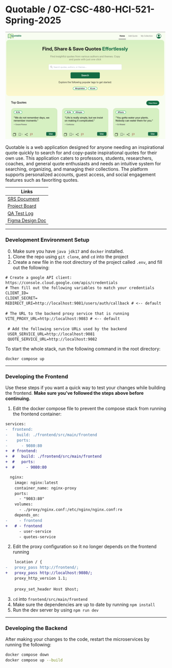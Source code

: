 <p align="center">

# Quotable / OZ-CSC-480-HCI-521-Spring-2025

<img src="frontend/src/main/frontend/public/demo.png" width="500"/>

</p>

Quotable is a web application designed for anyone needing an inspirational quote quickly to search for and copy-paste inspirational quotes for their own use. This application caters to professors, students, researchers, coaches, and general quote enthusiasts and needs an intuitive system for searching, organizing, and managing their collections. The platform supports personalized accounts, guest access, and social engagement features such as favoriting quotes.

| Links                                                                                              |
| -------------------------------------------------------------------------------------------------- |
| [SRS Document](https://docs.google.com/document/d/1eaA5o688PClz5G2ZMMQ5dVexTfmFbmaJX3fBd1d2m9Y/)   |
| [Project Board](https://github.com/orgs/Paul-Austin-Oswego-CSC480-HCI521/projects/1)               |
| [QA Test Log](https://docs.google.com/spreadsheets/d/134NhDiqUuISiPfJnnsxo-fcyLlgag4zuN_Ux8XAp5cs) |
| [Figma Design Doc](https://www.figma.com/design/hyl3PKGhSoGDiGxFTX5C3X/Draft-Med--Fi)              |

---

### Development Environment Setup

0. Make sure you have `java jdk17` and `docker` installed.
1. Clone the repo using `git clone`, and `cd` into the project
2. Create a new file in the root directory of the project called `.env`, and fill out the following:

```.env
# Create a google API client: https://console.cloud.google.com/apis/credentials
# Then fill out the following variables to match your credentials
CLIENT_ID=
CLIENT_SECRET=
REDIRECT_URI=http://localhost:9081/users/auth/callback # <-- default

# The URL to the backend proxy service that is running
VITE_PROXY_URL=http://localhost:9083 # <-- default

 # Add the following service URLs used by the backend
 USER_SERVICE_URL=http://localhost:9081
 QUOTE_SERVICE_URL=http://localhost:9082
```

To start the whole stack, run the following command in the root directory:

```
docker compose up
```

---

### Developing the Frontend

Use these steps if you want a quick way to test your changes while building the frontend. **Make sure you've followed the steps above before continuing.**

1. Edit the docker compose file to prevent the compose stack from running the frontend container:

```diff
services:
-  frontend:
-    build: ./frontend/src/main/frontend
-    ports:
-      - 9080:80
+  # frontend:
+  #   build: ./frontend/src/main/frontend
+  #   ports:
+  #     - 9080:80
```

```diff
  nginx:
    image: nginx:latest
    container_name: nginx-proxy
    ports:
      - "9083:80"
    volumes:
      - ./proxy/nginx.conf:/etc/nginx/nginx.conf:ro
    depends_on:
-     - frontend
+   # - frontend
      - user-service
      - quotes-service
```

2. Edit the proxy configuration so it no longer depends on the frontend running

```diff
    location / {
-   proxy_pass http://frontend/;
+   proxy_pass http://localhost:9080/;
    proxy_http_version 1.1;

    proxy_set_header Host $host;
```

3. `cd` into `frontend/src/main/frontend`
4. Make sure the dependencies are up to date by running `npm install`
5. Run the dev server by using `npm run dev`

---

### Developing the Backend

After making your changes to the code, restart the microservices by running the following:

```bash
docker compose down
docker compose up --build
```
